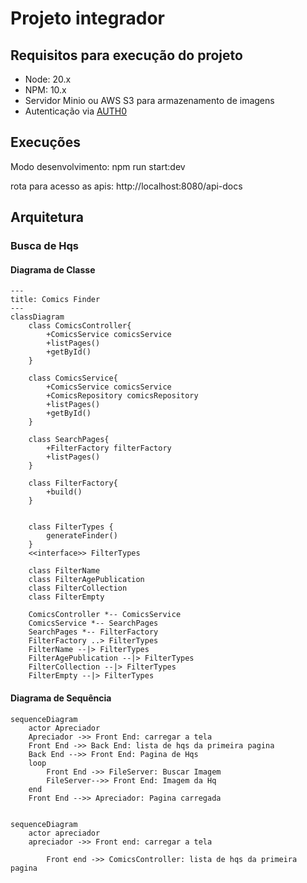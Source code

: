 # Projeto integrador

## Requisitos para execução do projeto

* Node: 20.x
* NPM: 10.x
* Servidor Minio ou AWS S3 para armazenamento de imagens
* Autenticação via [AUTH0](https://auth0.com/?utm_content=latamengbrazilbrandauth0-purebrand-home&utm_source=google&utm_campaign=amer_latam-pt_bra_all_ciam-all_dg-ao_auth0_search_google_text_kw_eng-brand_utm2&utm_medium=cpc&utm_id=aNK4z000000UCvOGAW&gad_source=1&gclid=Cj0KCQjw1qO0BhDwARIsANfnkv-MJ484qNBJPtO294ET1v7C0AiKTsUNHCeF-QRvDmwFwOxxiYLcmm0aApYpEALw_wcB)

## Execuções

Modo desenvolvimento: npm run start:dev

rota para acesso as apis: http://localhost:8080/api-docs

## Arquitetura



### Busca de Hqs

#### Diagrama de Classe 



```mermaid
---
title: Comics Finder
---
classDiagram
	class ComicsController{
        +ComicsService comicsService
        +listPages()
        +getById()
    }
    
    class ComicsService{
        +ComicsService comicsService
        +ComicsRepository comicsRepository
        +listPages()
        +getById()
    }
    
    class SearchPages{
        +FilterFactory filterFactory
        +listPages()
    }
    
    class FilterFactory{
        +build()
    }
    
    
    class FilterTypes {
     	generateFinder()
    }
    <<interface>> FilterTypes
    
    class FilterName
    class FilterAgePublication
    class FilterCollection
    class FilterEmpty
    
    ComicsController *-- ComicsService
    ComicsService *-- SearchPages
    SearchPages *-- FilterFactory
    FilterFactory ..> FilterTypes
    FilterName --|> FilterTypes
    FilterAgePublication --|> FilterTypes
    FilterCollection --|> FilterTypes
    FilterEmpty --|> FilterTypes
```



#### Diagrama de Sequência 

```mermaid
sequenceDiagram
	actor Apreciador
	Apreciador ->> Front End: carregar a tela
	Front End ->> Back End: lista de hqs da primeira pagina
	Back End -->> Front End: Pagina de Hqs 
	loop
		Front End ->> FileServer: Buscar Imagem
    	FileServer-->> Front End: Imagem da Hq 
    end
    Front End -->> Apreciador: Pagina carregada
	
```

```mermaid
sequenceDiagram
	actor apreciador
	apreciador ->> Front end: carregar a tela
	
		Front end ->> ComicsController: lista de hqs da primeira pagina
```




